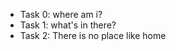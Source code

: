 <ul>
<li>Task 0: where am i?</li>
<li>Task 1: what's in there?</li>
<li>Task 2: There is no place like home</li>
</ul>
